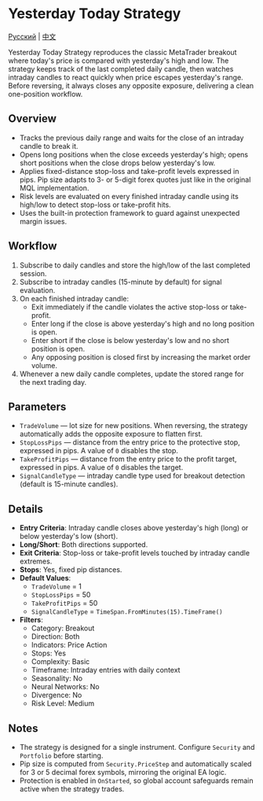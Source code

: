 # Yesterday Today Strategy
[Русский](README_ru.md) | [中文](README_cn.md)

Yesterday Today Strategy reproduces the classic MetaTrader breakout where today's price is compared with yesterday's high and low. The strategy keeps track of the last completed daily candle, then watches intraday candles to react quickly when price escapes yesterday's range. Before reversing, it always closes any opposite exposure, delivering a clean one-position workflow.

## Overview

- Tracks the previous daily range and waits for the close of an intraday candle to break it.
- Opens long positions when the close exceeds yesterday's high; opens short positions when the close drops below yesterday's low.
- Applies fixed-distance stop-loss and take-profit levels expressed in pips. Pip size adapts to 3- or 5-digit forex quotes just like in the original MQL implementation.
- Risk levels are evaluated on every finished intraday candle using its high/low to detect stop-loss or take-profit hits.
- Uses the built-in protection framework to guard against unexpected margin issues.

## Workflow

1. Subscribe to daily candles and store the high/low of the last completed session.
2. Subscribe to intraday candles (15-minute by default) for signal evaluation.
3. On each finished intraday candle:
   - Exit immediately if the candle violates the active stop-loss or take-profit.
   - Enter long if the close is above yesterday's high and no long position is open.
   - Enter short if the close is below yesterday's low and no short position is open.
   - Any opposing position is closed first by increasing the market order volume.
4. Whenever a new daily candle completes, update the stored range for the next trading day.

## Parameters

- `TradeVolume` — lot size for new positions. When reversing, the strategy automatically adds the opposite exposure to flatten first.
- `StopLossPips` — distance from the entry price to the protective stop, expressed in pips. A value of `0` disables the stop.
- `TakeProfitPips` — distance from the entry price to the profit target, expressed in pips. A value of `0` disables the target.
- `SignalCandleType` — intraday candle type used for breakout detection (default is 15-minute candles).

## Details

- **Entry Criteria**: Intraday candle closes above yesterday's high (long) or below yesterday's low (short).
- **Long/Short**: Both directions supported.
- **Exit Criteria**: Stop-loss or take-profit levels touched by intraday candle extremes.
- **Stops**: Yes, fixed pip distances.
- **Default Values**:
  - `TradeVolume` = 1
  - `StopLossPips` = 50
  - `TakeProfitPips` = 50
  - `SignalCandleType` = `TimeSpan.FromMinutes(15).TimeFrame()`
- **Filters**:
  - Category: Breakout
  - Direction: Both
  - Indicators: Price Action
  - Stops: Yes
  - Complexity: Basic
  - Timeframe: Intraday entries with daily context
  - Seasonality: No
  - Neural Networks: No
  - Divergence: No
  - Risk Level: Medium

## Notes

- The strategy is designed for a single instrument. Configure `Security` and `Portfolio` before starting.
- Pip size is computed from `Security.PriceStep` and automatically scaled for 3 or 5 decimal forex symbols, mirroring the original EA logic.
- Protection is enabled in `OnStarted`, so global account safeguards remain active when the strategy trades.
